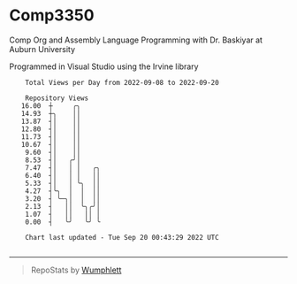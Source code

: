 # Comp3350
Comp Org and Assembly Language Programming with Dr. Baskiyar at Auburn University

Programmed in Visual Studio using the Irvine library

```
    Total Views per Day from 2022-09-08 to 2022-09-20

    Repository Views
   16.00  ┼     ╭╮
   14.93  ┼╮    ││
   13.87  ┤│    ││
   12.80  ┤│    ││
   11.73  ┤│    ││
   10.67  ┤│    ││
    9.60  ┤│    ││
    8.53  ┤│   ╭╯│
    7.47  ┤│   │ │   ╭╮
    6.40  ┤│   │ │   ││
    5.33  ┤│   │ ╰╮  ││
    4.27  ┤╰╮  │  │  ││
    3.20  ┤ ╰─╮│  │  ││
    2.13  ┤   ││  ╰╮╭╯│
    1.07  ┤   ││   ││ │
    0.00  ┤   ╰╯   ╰╯ ╰

    Chart last updated - Tue Sep 20 00:43:29 2022 UTC
    
```

---

> RepoStats by [Wumphlett](https://github.com/Wumphlett)

